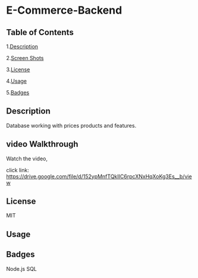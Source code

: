 # E-Commerce-Backend

## Table of Contents

1.[Description](#Description)

2.[Screen Shots](#Screenshots)

3.[License](#License)

4.[Usage](#Usage)

5.[Badges](#Badges)

## Description
Database working with prices products and features.


## video Walkthrough
Watch the video,

click link: https://drive.google.com/file/d/152ypMnfTQkIIC6rpcXNxHqXoKg3Es__b/view

## License
MIT

## Usage

## Badges
Node.js SQL

